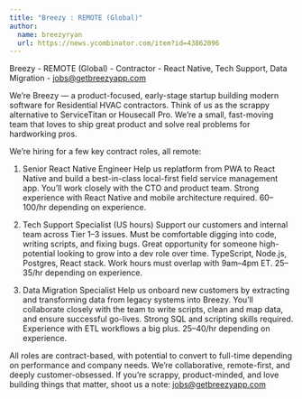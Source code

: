 ```yaml
---
title: "Breezy : REMOTE (Global)"
author:
  name: breezyryan
  url: https://news.ycombinator.com/item?id=43862096
---
```

Breezy - REMOTE (Global) - Contractor - React Native, Tech Support, Data Migration - jobs@getbreezyapp.com

We’re Breezy — a product-focused, early-stage startup building modern software for Residential HVAC contractors. Think of us as the scrappy alternative to ServiceTitan or Housecall Pro. We’re a small, fast-moving team that loves to ship great product and solve real problems for hardworking pros.

We’re hiring for a few key contract roles, all remote:

1. Senior React Native Engineer
Help us replatform from PWA to React Native and build a best-in-class local-first field service management app. You’ll work closely with the CTO and product team. Strong experience with React Native and mobile architecture required. $60–$100&#x2F;hr depending on experience.

2. Tech Support Specialist (US hours)
Support our customers and internal team across Tier 1–3 issues. Must be comfortable digging into code, writing scripts, and fixing bugs. Great opportunity for someone high-potential looking to grow into a dev role over time. TypeScript, Node.js, Postgres, React stack. Work hours must overlap with 9am–4pm ET. $25–$35&#x2F;hr depending on experience.

3. Data Migration Specialist
Help us onboard new customers by extracting and transforming data from legacy systems into Breezy. You’ll collaborate closely with the team to write scripts, clean and map data, and ensure successful go-lives. Strong SQL and scripting skills required. Experience with ETL workflows a big plus.
$25–$40&#x2F;hr depending on experience.

All roles are contract-based, with potential to convert to full-time depending on performance and company needs. We’re collaborative, remote-first, and deeply customer-obsessed. If you’re scrappy, product-minded, and love building things that matter, shoot us a note: jobs@getbreezyapp.com
<JobApplication />
